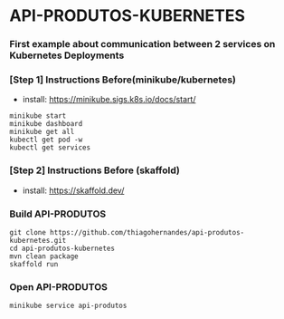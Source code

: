 # API-PRODUTOS-KUBERNETES

### First example about communication between 2 services on Kubernetes Deployments

### [Step 1] Instructions Before(minikube/kubernetes)

- install: https://minikube.sigs.k8s.io/docs/start/
```
minikube start
minikube dashboard
minikube get all
kubectl get pod -w
kubectl get services
```

### [Step 2] Instructions Before (skaffold)

- install: https://skaffold.dev/

### Build API-PRODUTOS
```
git clone https://github.com/thiagohernandes/api-produtos-kubernetes.git
cd api-produtos-kubernetes
mvn clean package
skaffold run
```

### Open API-PRODUTOS
```
minikube service api-produtos
```

